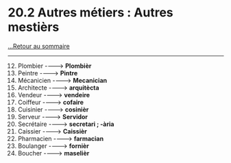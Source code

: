 # 20.2 Autres métiers : Autres mestièrs

[...Retour au sommaire](../../../menu_fiches.md)

---

12. Plombier  ----> **Plombièr**
13. Peintre  ----> **Pintre**
14. Mécanicien  ----> **Mecanician**
15. Architecte  ----> **arquitècta**
16. Vendeur  ----> **vendeire**
17. Coiffeur  ----> **cofaire**
18. Cuisinier  ----> **cosinièr**
19. Serveur  ----> **Servidor**
20. Secrétaire  ----> **secretari ; -ària**
21. Caissier  ----> **Caissièr**
22. Pharmacien  ----> **farmacian**
23. Boulanger  ----> **fornièr**
24. Boucher  ----> **maselièr**

